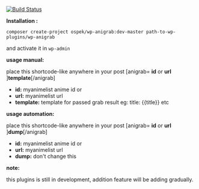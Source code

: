 [![Build Status](https://travis-ci.org/anigrab/wp-anigrab.svg?branch=master)](https://travis-ci.org/anigrab/wp-anigrab)

**Installation :** 
```
composer create-project ospek/wp-anigrab:dev-master path-to-wp-plugins/wp-anigrab
```
and activate it in  `wp-admin` 

 **usage manual:** 

place this shortcode-like anywhere in your post  [anigrab= **id**  or  **url** ]**template**[/anigrab]

-  **id:** myanimelist anime id
or
-  **url:**  myanimelist url
-  **template:**  template for passed grab result eg: title: {{title}} etc

**usage automation:** 

place this shortcode-like anywhere in your post  [anigrab= **id**  or  **url** ]**dump**[/anigrab]

-  **id:** myanimelist anime id
or
-  **url:**  myanimelist url
-  **dump:** don't change this

**note:** 

this plugins is still in development, addition feature will be adding gradually.